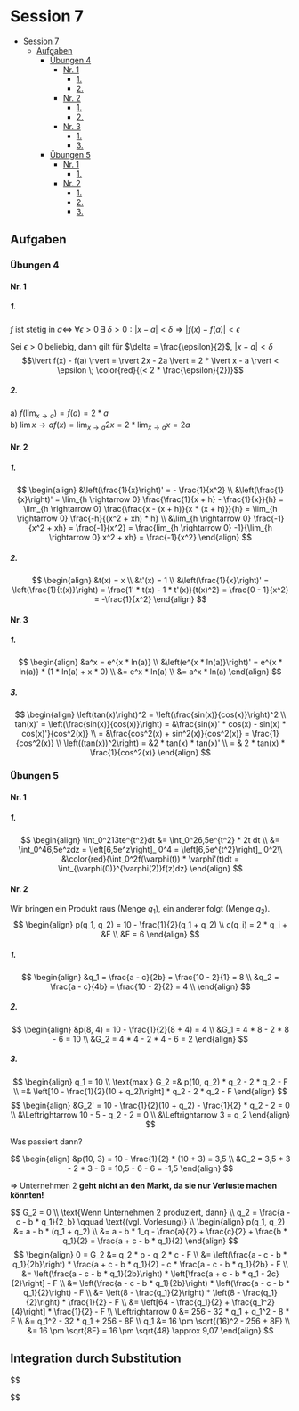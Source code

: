 # Session 7

<!-- TOC depthFrom:1 depthTo:6 withLinks:1 updateOnSave:1 orderedList:0 -->

- [Session 7](#session-7)
	- [Aufgaben](#aufgaben)
		- [Übungen 4](#übungen-4)
			- [Nr. 1](#nr-1)
				- [1.](#1)
				- [2.](#2)
			- [Nr. 2](#nr-2)
				- [1.](#1)
				- [2.](#2)
			- [Nr. 3](#nr-3)
				- [1.](#1)
				- [3.](#3)
		- [Übungen 5](#übungen-5)
			- [Nr. 1](#nr-1)
				- [1.](#1)
			- [Nr. 2](#nr-2)
				- [1.](#1)
				- [2.](#2)
				- [3.](#3)

<!-- /TOC -->

## Aufgaben
### Übungen 4
#### Nr. 1
##### 1.
$f$ ist stetig in $a \Leftrightarrow \; \forall \epsilon > 0 \; \exists \; \delta > 0 : \lvert x - a \rvert < \delta \Rightarrow \lvert f(x) - f(a) \rvert < \epsilon$

Sei $\epsilon > 0$ beliebig, dann gilt für $\delta = \frac{\epsilon}{2}$, $\lvert x - a \rvert < \delta$  
$$\lvert f(x) - f(a) \rvert =  \rvert 2x - 2a \lvert = 2 * \lvert x - a \rvert < \epsilon \; \color{red}{(< 2 * \frac{\epsilon}{2})}$$

##### 2.
a) $f(\lim_{x\rightarrow a}) = f(a) = 2*a$  
b) $\lim{x \rightarrow a} f(x) = \lim_{x \rightarrow a} 2x = 2 * \lim_{x \rightarrow a} x = 2a$

#### Nr. 2
##### 1.
$$
\begin{align}
&\left(\frac{1}{x}\right)' = - \frac{1}{x^2} \\
&\left(\frac{1}{x}\right)' = \lim_{h \rightarrow 0} \frac{\frac{1}{x + h} - \frac{1}{x}}{h} = \lim_{h \rightarrow 0} \frac{\frac{x - (x + h)}{x * (x + h)}}{h} = \lim_{h \rightarrow 0} \frac{-h}{(x^2 + xh) * h} \\
&\lim_{h \rightarrow 0} \frac{-1}{x^2 + xh} = \frac{-1}{x^2} = \frac{lim_{h \rightarrow 0} -1}{\lim_{h \rightarrow 0} x^2 + xh} = \frac{-1}{x^2}
\end{align}
$$

##### 2.
$$
\begin{align}
&t(x) = x \\
&t'(x) = 1 \\
&\left(\frac{1}{x}\right)' = \left(\frac{1}{t(x)}\right) = \frac{1' * t(x) - 1 * t'(x)}{t(x)^2} = \frac{0 - 1}{x^2} = -\frac{1}{x^2}
\end{align}
$$

#### Nr. 3
##### 1.
$$
\begin{align}
&a^x = e^{x * ln(a)} \\
&\left(e^{x * ln(a)}\right)' = e^{x * ln(a)} * (1 * ln(a) + x * 0) \\
&= e^x * ln(a) \\
&= a^x * ln(a)
\end{align}
$$
##### 3.
$$
\begin{align}
\left(tan(x)\right)^2 = \left(\frac{sin(x)}{cos(x)}\right)^2 \\
tan(x)' = \left(\frac{sin(x)}{cos(x)}\right) = &\frac{sin(x)' * cos(x) - sin(x) * cos(x)'}{cos^2(x)} \\
= &\frac{cos^2(x) + sin^2(x)}{cos^2(x)} = \frac{1}{cos^2(x)} \\
\left((tan(x))^2\right) = &2 * tan(x) * tan(x)' \\
= & 2 * tan(x) * \frac{1}{cos^2(x)}
\end{align}
$$

### Übungen 5
#### Nr. 1
##### 1.
$$
\begin{align}
\int_0^213te^{t^2}dt &= \int_0^26,5e^{t^2} * 2t dt \\
&= \int_0^46,5e^zdz = \left[6,5e^z\right]_ 0^4 = \left[6,5e^{t^2}\right]_ 0^2\\
&\color{red}{\int_0^2f(\varphi(t)) * \varphi'(t)dt = \int_{\varphi(0)}^{\varphi(2)}f(z)dz}
\end{align}
$$

#### Nr. 2
Wir bringen ein Produkt raus (Menge $q_1$), ein anderer folgt (Menge $q_2$).
$$
\begin{align}
p(q_1, q_2) = 10 - \frac{1}{2}(q_1 + q_2) \\
c(q_i) = 2 * q_i + &F \\
&F = 6
\end{align}
$$
##### 1.
$$
\begin{align}
&q_1 = \frac{a - c}{2b} = \frac{10 - 2}{1} = 8 \\
&q_2 = \frac{a - c}{4b} = \frac{10 - 2}{2} = 4 \\
\end{align}
$$
##### 2.
$$
\begin{align}
&p(8, 4) = 10 - \frac{1}{2}(8 + 4) = 4 \\
&G_1 = 4 * 8 - 2 * 8 - 6 = 10 \\
&G_2 = 4 * 4 - 2 * 4 - 6 = 2
\end{align}
$$
##### 3.
$$
\begin{align}
q_1 = 10 \\
\text{max } G_2 =& p(10, q_2) * q_2 - 2 * q_2 - F \\
=& \left[10 - \frac{1}{2}(10 + q_2)\right] * q_2 - 2 * q_2 - F
\end{align}
$$
$$
\begin{align}
&G_2' = 10 - \frac{1}{2}(10 + q_2) - \frac{1}{2} * q_2 - 2 = 0 \\
&\Leftrightarrow 10 - 5 - q_2 - 2 = 0 \\
&\Leftrightarrow 3 = q_2
\end{align}
$$

Was passiert dann?

$$
\begin{align}
&p(10, 3) = 10 - \frac{1}{2} * (10 + 3) = 3,5 \\
&G_2 = 3,5 * 3 - 2 * 3 - 6 = 10,5 - 6 - 6 = -1,5
\end{align}
$$

$\Rightarrow$ Unternehmen 2 **geht nicht an den Markt, da sie nur Verluste machen könnten!**

$$
G_2 = 0 \\
\text{Wenn Unternehmen 2 produziert, dann} \\
q_2 = \frac{a - c - b * q_1}{2_b} \qquad \text{(vgl. Vorlesung)} \\
\begin{align}
p(q_1, q_2) &= a - b * (q_1 + q_2) \\
&= a - b * 1_q - \frac{a}{2} + \frac{c}{2} + \frac{b * q_1}{2} = \frac{a + c - b * q_1}{2}
\end{align}
$$
$$
\begin{align}
0 = G_2 &= q_2 * p - q_2 * c - F \\
&= \left(\frac{a - c - b * q_1}{2b}\right) * \frac{a + c - b * q_1}{2} - c * \frac{a - c - b * q_1}{2b} - F \\
&= \left(\frac{a - c - b * q_1}{2b}\right) * \left[\frac{a + c - b * q_1 - 2c}{2}\right] - F \\
&= \left(\frac{a - c - b * q_1}{2b}\right) * \left(\frac{a - c - b * q_1}{2}\right) - F \\
&= \left(8 - \frac{q_1}{2}\right) * \left(8 - \frac{q_1}{2}\right) * \frac{1}{2} - F \\
&= \left[64 - \frac{q_1}{2} + \frac{q_1^2}{4}\right] * \frac{1}{2} - F \\
\Leftrightarrow 0 &= 256 - 32 * q_1 + q_1^2 - 8 * F \\
&= q_1^2 - 32 * q_1 + 256 - 8F \\
q_1 &= 16 \pm \sqrt{(16)^2 - 256 + 8F} \\
&= 16 \pm \sqrt{8F} = 16 \pm \sqrt{48} \approx 9,07
\end{align}
$$

## Integration durch Substitution
$$

$$

